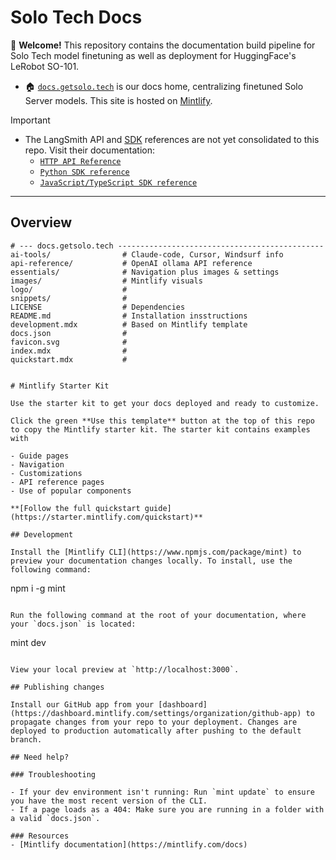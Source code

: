 # Solo Tech Docs

🦜 **Welcome!** This repository contains the documentation build pipeline for Solo Tech model finetuning as well as deployment for HuggingFace's LeRobot SO-101.

* 🏠 [`docs.getsolo.tech`](https://docs.getsolo.tech/) is our docs home, centralizing finetuned Solo Server models. This site is hosted on [Mintlify](https://mintlify.com).

> [!IMPORTANT]
>
> * The LangSmith API and [SDK](https://github.com/langchain-ai/langsmith-sdk) references are not yet consolidated to this repo. Visit their documentation:
>   * [`HTTP API Reference`](https://api.smith.langchain.com/redoc)
>   * [`Python SDK reference`](https://docs.smith.langchain.com/reference/python/reference)
>   * [`JavaScript/TypeScript SDK reference`](https://docs.smith.langchain.com/reference/js)

---

## Overview

```text
# --- docs.getsolo.tech ----------------------------------------------
ai-tools/                # Claude-code, Cursor, Windsurf info
api-reference/           # OpenAI ollama API reference
essentials/              # Navigation plus images & settings
images/                  # Mintlify visuals
logo/                    # 
snippets/                # 
LICENSE                  # Dependencies
README.md                # Installation insstructions
development.mdx          # Based on Mintlify template
docs.json                #
favicon.svg              #
index.mdx                #
quickstart.mdx           #


# Mintlify Starter Kit

Use the starter kit to get your docs deployed and ready to customize.

Click the green **Use this template** button at the top of this repo to copy the Mintlify starter kit. The starter kit contains examples with

- Guide pages
- Navigation
- Customizations
- API reference pages
- Use of popular components

**[Follow the full quickstart guide](https://starter.mintlify.com/quickstart)**

## Development

Install the [Mintlify CLI](https://www.npmjs.com/package/mint) to preview your documentation changes locally. To install, use the following command:

```
npm i -g mint
```

Run the following command at the root of your documentation, where your `docs.json` is located:

```
mint dev
```

View your local preview at `http://localhost:3000`.

## Publishing changes

Install our GitHub app from your [dashboard](https://dashboard.mintlify.com/settings/organization/github-app) to propagate changes from your repo to your deployment. Changes are deployed to production automatically after pushing to the default branch.

## Need help?

### Troubleshooting

- If your dev environment isn't running: Run `mint update` to ensure you have the most recent version of the CLI.
- If a page loads as a 404: Make sure you are running in a folder with a valid `docs.json`.

### Resources
- [Mintlify documentation](https://mintlify.com/docs)
